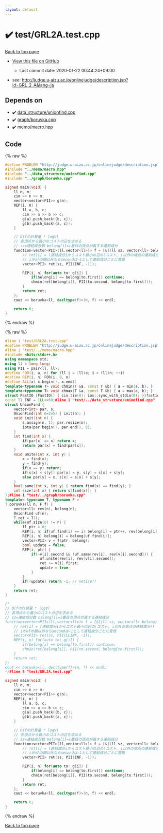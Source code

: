 ```yaml
---
layout: default
---
```


<!-- mathjax config similar to math.stackexchange -->
<script type="text/javascript" async
  src="https://cdnjs.cloudflare.com/ajax/libs/mathjax/2.7.5/MathJax.js?config=TeX-MML-AM_CHTML">
</script>
<script type="text/x-mathjax-config">
  MathJax.Hub.Config({
    TeX: { equationNumbers: { autoNumber: "AMS" }},
    tex2jax: {
      inlineMath: [ ['$','$'] ],
      processEscapes: true
    },
    "HTML-CSS": { matchFontHeight: false },
    displayAlign: "left",
    displayIndent: "2em"
  });
</script>

<script type="text/javascript" src="https://cdnjs.cloudflare.com/ajax/libs/jquery/3.4.1/jquery.min.js"></script>
<script src="https://cdn.jsdelivr.net/npm/jquery-balloon-js@1.1.2/jquery.balloon.min.js" integrity="sha256-ZEYs9VrgAeNuPvs15E39OsyOJaIkXEEt10fzxJ20+2I=" crossorigin="anonymous"></script>
<script type="text/javascript" src="../../assets/js/copy-button.js"></script>
<link rel="stylesheet" href="../../assets/css/copy-button.css" />


# :heavy_check_mark: test/GRL2A.test.cpp

<a href="../../index.html">Back to top page</a>

* <a href="{{ site.github.repository_url }}/blob/master/test/GRL2A.test.cpp">View this file on GitHub</a>
    - Last commit date: 2020-01-22 00:44:24+09:00


* see: <a href="http://judge.u-aizu.ac.jp/onlinejudge/description.jsp?id=GRL_2_A&lang=ja">http://judge.u-aizu.ac.jp/onlinejudge/description.jsp?id=GRL_2_A&lang=ja</a>


## Depends on

* :heavy_check_mark: <a href="../../library/data_structure/unionfind.cpp.html">data_structure/unionfind.cpp</a>
* :heavy_check_mark: <a href="../../library/graph/boruvka.cpp.html">graph/boruvka.cpp</a>
* :heavy_check_mark: <a href="../../library/memo/macro.hpp.html">memo/macro.hpp</a>


## Code

<a id="unbundled"></a>
{% raw %}
```cpp
#define PROBLEM "http://judge.u-aizu.ac.jp/onlinejudge/description.jsp?id=GRL_2_A&lang=ja"
#include "../memo/macro.hpp"
#include "../data_structure/unionfind.cpp"
#include "../graph/boruvka.cpp"

signed main(void) {
    ll n, m;
    cin >> n >> m;
    vector<vector<PII>> g(n);
    REP(i, m) {
        ll a, b, c;
        cin >> a >> b >> c;
        g[a].push_back({b, c});
        g[b].push_back({a, c});
    }

    // O(fの計算量 * logV)
    // 各頂点から最小のコストの辺を求める
    // sz=連結成分数 belong[i]=i番目の頂点が属する連結成分
    function<vector<PII>(ll,vector<ll>)> f = [&](ll sz, vector<ll> belong) {
        // ret[i] = (連結成分iからコスト最小の辺の(コスト, i以外の端点の連結成分))
        // iがufの親以外ならsecondは-1として連結成分ごとに管理
        vector<PII> ret(sz, PII(INF, -1));

        REP(i, n) for(auto to: g[i]) {
            if(belong[i] == belong[to.first]) continue;
            chmin(ret[belong[i]], PII(to.second, belong[to.first]));
        }
        return ret;
    };
    cout << boruvka<ll, decltype(f)>(n, f) << endl;

    return 0;
}
```
{% endraw %}

<a id="bundled"></a>
{% raw %}
```cpp
#line 1 "test/GRL2A.test.cpp"
#define PROBLEM "http://judge.u-aizu.ac.jp/onlinejudge/description.jsp?id=GRL_2_A&lang=ja"
#line 1 "test/../memo/macro.hpp"
#include <bits/stdc++.h>
using namespace std;
using ll = long long;
using PII = pair<ll, ll>;
#define FOR(i, a, n) for (ll i = (ll)a; i < (ll)n; ++i)
#define REP(i, n) FOR(i, 0, n)
#define ALL(x) x.begin(), x.end()
template<typename T> void chmin(T &a, const T &b) { a = min(a, b); }
template<typename T> void chmax(T &a, const T &b) { a = max(a, b); }
struct FastIO {FastIO() { cin.tie(0); ios::sync_with_stdio(0); }}fastiofastio;
const ll INF = 1LL<<60;#line 1 "test/../data_structure/unionfind.cpp"
struct UnionFind {
    vector<int> par, s;
    UnionFind(int n=2e5) { init(n); }
    void init(int n) { 
        s.assign(n, 1); par.resize(n); 
        iota(par.begin(), par.end(), 0);
    }
    int find(int x) {
        if(par[x] == x) return x;
        return par[x] = find(par[x]);
    }
    void unite(int x, int y) {
        x = find(x);
        y = find(y);
        if(x == y) return;
        if(s[x] < s[y]) par[x] = y, s[y] = s[x] + s[y];
        else par[y] = x, s[x] = s[x] + s[y];
    }
    bool same(int x, int y) { return find(x) == find(y); }
    int size(int x) { return s[find(x)]; }
};#line 1 "test/../graph/boruvka.cpp"
template< typename T, typename F >
T boruvka(ll n, F f) {
    vector<ll> rev(n), belong(n);
    UnionFind uf(n);
    T ret = T();
    while(uf.size(0) != n) {
        ll ptr = 0;
        REP(i, n) if(uf.find(i) == i) belong[i] = ptr++, rev[belong[i]] = i;
        REP(i, n) belong[i] = belong[uf.find(i)];
        vector<PII> v = f(ptr, belong);
        bool update = false;
        REP(i, ptr) {
            if(~v[i].second && !uf.same(rev[i], rev[v[i].second])) {
                uf.unite(rev[i], rev[v[i].second]);
                ret += v[i].first;
                update = true;
            }
        }
        if(!update) return -1; // notice!!
    }
    return ret;
}

/*
// O(fの計算量 * logV)
// 各頂点から最小のコストの辺を求める
// sz=連結成分数 belong[i]=i番目の頂点が属する連結成分
function<vector<PII>(ll,vector<ll>)> f = [&](ll sz, vector<ll> belong) {
    // ret[i] = (連結成分iからコスト最小の辺の(コスト, i以外の端点の連結成分))
    // iがufの親以外ならsecondは-1として連結成分ごとに管理
    vector<PII> ret(sz, PII(LLINF, -1));
    REP(i, n) for(auto to: g[i]) {
        if(belong[i] == belong[to.first]) continue;
        chmin(ret[belong[i]], PII(to.second, belong[to.first]));
    }
    return ret;
};
cout << boruvka<ll, decltype(f)>(n, f) << endl;
*/#line 5 "test/GRL2A.test.cpp"

signed main(void) {
    ll n, m;
    cin >> n >> m;
    vector<vector<PII>> g(n);
    REP(i, m) {
        ll a, b, c;
        cin >> a >> b >> c;
        g[a].push_back({b, c});
        g[b].push_back({a, c});
    }

    // O(fの計算量 * logV)
    // 各頂点から最小のコストの辺を求める
    // sz=連結成分数 belong[i]=i番目の頂点が属する連結成分
    function<vector<PII>(ll,vector<ll>)> f = [&](ll sz, vector<ll> belong) {
        // ret[i] = (連結成分iからコスト最小の辺の(コスト, i以外の端点の連結成分))
        // iがufの親以外ならsecondは-1として連結成分ごとに管理
        vector<PII> ret(sz, PII(INF, -1));

        REP(i, n) for(auto to: g[i]) {
            if(belong[i] == belong[to.first]) continue;
            chmin(ret[belong[i]], PII(to.second, belong[to.first]));
        }
        return ret;
    };
    cout << boruvka<ll, decltype(f)>(n, f) << endl;

    return 0;
}
```
{% endraw %}

<a href="../../index.html">Back to top page</a>

